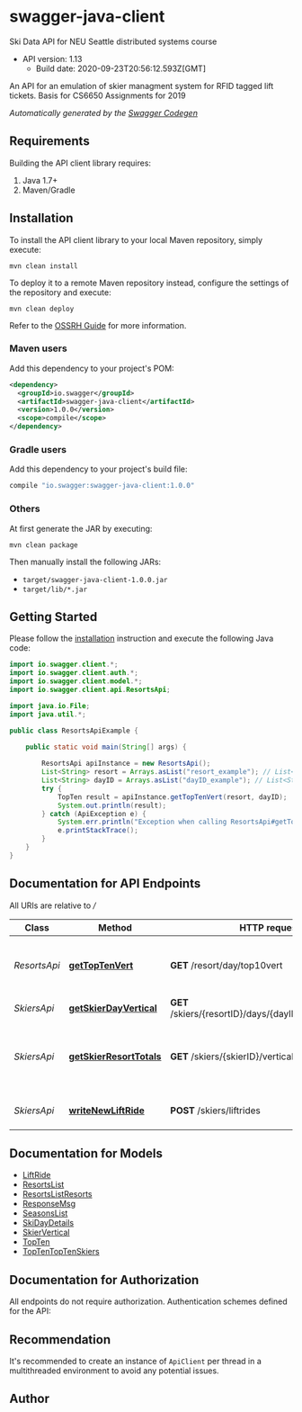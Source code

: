 # swagger-java-client

Ski Data API for NEU Seattle distributed systems course
- API version: 1.13
  - Build date: 2020-09-23T20:56:12.593Z[GMT]

An API for an emulation of skier managment system for RFID tagged lift tickets. Basis for CS6650 Assignments for 2019


*Automatically generated by the [Swagger Codegen](https://github.com/swagger-api/swagger-codegen)*


## Requirements

Building the API client library requires:
1. Java 1.7+
2. Maven/Gradle

## Installation

To install the API client library to your local Maven repository, simply execute:

```shell
mvn clean install
```

To deploy it to a remote Maven repository instead, configure the settings of the repository and execute:

```shell
mvn clean deploy
```

Refer to the [OSSRH Guide](http://central.sonatype.org/pages/ossrh-guide.html) for more information.

### Maven users

Add this dependency to your project's POM:

```xml
<dependency>
  <groupId>io.swagger</groupId>
  <artifactId>swagger-java-client</artifactId>
  <version>1.0.0</version>
  <scope>compile</scope>
</dependency>
```

### Gradle users

Add this dependency to your project's build file:

```groovy
compile "io.swagger:swagger-java-client:1.0.0"
```

### Others

At first generate the JAR by executing:

```shell
mvn clean package
```

Then manually install the following JARs:

* `target/swagger-java-client-1.0.0.jar`
* `target/lib/*.jar`

## Getting Started

Please follow the [installation](#installation) instruction and execute the following Java code:

```java
import io.swagger.client.*;
import io.swagger.client.auth.*;
import io.swagger.client.model.*;
import io.swagger.client.api.ResortsApi;

import java.io.File;
import java.util.*;

public class ResortsApiExample {

    public static void main(String[] args) {
        
        ResortsApi apiInstance = new ResortsApi();
        List<String> resort = Arrays.asList("resort_example"); // List<String> | resort to query by
        List<String> dayID = Arrays.asList("dayID_example"); // List<String> | day number in the season
        try {
            TopTen result = apiInstance.getTopTenVert(resort, dayID);
            System.out.println(result);
        } catch (ApiException e) {
            System.err.println("Exception when calling ResortsApi#getTopTenVert");
            e.printStackTrace();
        }
    }
}
```

## Documentation for API Endpoints

All URIs are relative to */*

Class | Method | HTTP request | Description
------------ | ------------- | ------------- | -------------
*ResortsApi* | [**getTopTenVert**](docs/ResortsApi.md#getTopTenVert) | **GET** /resort/day/top10vert | get the top 10 skier vertical totals for this day
*SkiersApi* | [**getSkierDayVertical**](docs/SkiersApi.md#getSkierDayVertical) | **GET** /skiers/{resortID}/days/{dayID}/skiers/{skierID} | 
*SkiersApi* | [**getSkierResortTotals**](docs/SkiersApi.md#getSkierResortTotals) | **GET** /skiers/{skierID}/vertical | get the total vertical for the skier for the specified resort
*SkiersApi* | [**writeNewLiftRide**](docs/SkiersApi.md#writeNewLiftRide) | **POST** /skiers/liftrides | write a new lift ride for the skier

## Documentation for Models

 - [LiftRide](docs/LiftRide.md)
 - [ResortsList](docs/ResortsList.md)
 - [ResortsListResorts](docs/ResortsListResorts.md)
 - [ResponseMsg](docs/ResponseMsg.md)
 - [SeasonsList](docs/SeasonsList.md)
 - [SkiDayDetails](docs/SkiDayDetails.md)
 - [SkierVertical](docs/SkierVertical.md)
 - [TopTen](docs/TopTen.md)
 - [TopTenTopTenSkiers](docs/TopTenTopTenSkiers.md)

## Documentation for Authorization

All endpoints do not require authorization.
Authentication schemes defined for the API:

## Recommendation

It's recommended to create an instance of `ApiClient` per thread in a multithreaded environment to avoid any potential issues.

## Author


